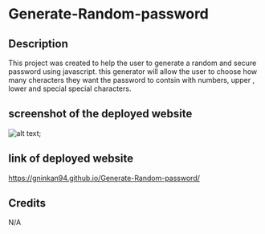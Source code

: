 # Generate-Random-password
## Description
This project was created to help the user to generate a random and secure password using javascript. this generator will allow the user to choose how many cheracters they want the password to contsin with numbers, upper , lower and special special characters.
## screenshot of the deployed website

![alt text ](../Generate-Random-password/images/Screen%20Shot%202023-05-19%20at%204.45.21%20PM.png);

## link of deployed website

https://gninkan94.github.io/Generate-Random-password/

## Credits 
 N/A